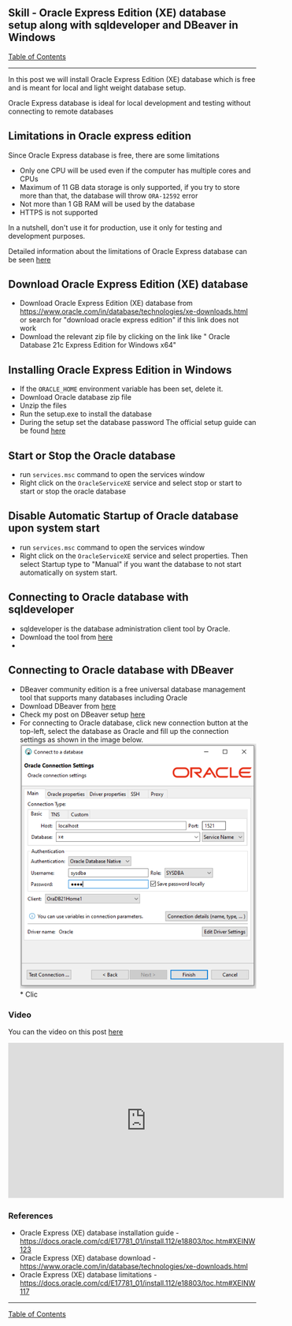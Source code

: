 ## Skill - Oracle Express Edition (XE) database setup along with sqldeveloper and DBeaver in Windows

[Table of Contents](https://nagasudhir.blogspot.com/2020/04/taming-python-table-of-contents.html)
<hr/>
In this post we will install Oracle Express Edition (XE) database which is free and is meant for local and light weight database setup.

Oracle Express database is ideal for local development and testing without connecting to remote databases

## Limitations in Oracle express edition
Since Oracle Express database is free, there are some limitations
* Only one CPU will be used even if the computer has multiple cores and CPUs
* Maximum of 11 GB data storage is only supported, if you try to store more than that, the database will throw `ORA-12592` error
* Not more than 1 GB RAM will be used by the database
* HTTPS is not supported

In a nutshell, don't use it for production, use it only for testing and development purposes.

Detailed information about the limitations of Oracle Express database can be seen [here](https://docs.oracle.com/cd/E17781_01/install.112/e18803/toc.htm#XEINW117)

## Download Oracle Express Edition (XE) database
* Download Oracle Express Edition (XE) database from https://www.oracle.com/in/database/technologies/xe-downloads.html or search for "download oracle express edition" if this link does not work
* Download the relevant zip file by clicking on the link like " Oracle Database 21c Express Edition for Windows x64"

## Installing Oracle Express Edition in Windows
* If the `ORACLE_HOME` environment variable has been set, delete it.
* Download Oracle database zip file
* Unzip the files
* Run the setup.exe to install the database
* During the setup set the database password
 The official setup guide can be found [here](https://docs.oracle.com/cd/E17781_01/install.112/e18803/toc.htm#XEINW123)

## Start or Stop the Oracle database
* run ```services.msc``` command to open the services window
* Right click on the ```OracleServiceXE``` service and select stop or start to start or stop the oracle database

## Disable Automatic Startup of Oracle database upon system start
* run ```services.msc``` command to open the services window
* Right click on the ```OracleServiceXE``` service and select properties. Then select Startup type to "Manual" if you want the database to not start automatically on system start.

## Connecting to Oracle database with sqldeveloper
* sqldeveloper is the database administration client tool by Oracle.
* Download the tool from [here](https://www.oracle.com/tools/downloads/sqldev-downloads.html)
* 

## Connecting to Oracle database with DBeaver 
* DBeaver community edition is a free universal database management tool that supports many databases including Oracle
* Download DBeaver from [here](https://dbeaver.io/download)
* Check my post on DBeaver setup [here](https://nagasudhir.blogspot.com/2021/12/installing-and-using-dbeaver-for.html)
* For connecting to Oracle database, click new connection button at the top-left, select the database as Oracle and fill up the connection settings as shown in the image below.
![oracle_conn_setup_dbeaver](https://github.com/nagasudhirpulla/taming_python/raw/master/blog/skills/assets/img/oracle_conn_setup_dbeaver.PNG)* Clic

### Video
You can the video on this post [here](https://youtu.be/89h-pfIpNL8)

<iframe width="560" height="315" src="https://www.youtube.com/embed/89h-pfIpNL8" title="YouTube video player" frameborder="0" allow="accelerometer; autoplay; clipboard-write; encrypted-media; gyroscope; picture-in-picture" allowfullscreen></iframe>

### References
* Oracle Express (XE) database installation guide - https://docs.oracle.com/cd/E17781_01/install.112/e18803/toc.htm#XEINW123
* Oracle Express (XE) database download - https://www.oracle.com/in/database/technologies/xe-downloads.html
* Oracle Express (XE) database limitations - https://docs.oracle.com/cd/E17781_01/install.112/e18803/toc.htm#XEINW117

<hr/>

[Table of Contents](https://nagasudhir.blogspot.com/2020/04/taming-python-table-of-contents.html)




<!--stackedit_data:
eyJoaXN0b3J5IjpbLTE2NDk4ODQzMTgsLTU4NDE2OTAxNiwtMT
A5ODA5NjI3NiwtMTQ4MjIxOTAwMCwtMTM2NDY0NzUxOCwtMjAw
Mzg2NTE1MSwtNTE3MTk3MzgzLC0zNzk5MjQ5Nl19
-->